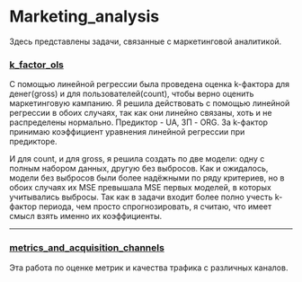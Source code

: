 # Marketing_analysis
Здесь представлены задачи, связанные с маркетинговой аналитикой.

<h3><a href="https://github.com/KristinaBataeva/Marketing_analysis/blob/main/k_factor_ols.ipynb">k_factor_ols</a></h3>
С помощью линейной регрессии была проведена оценка k-фактора для денег(gross) и для пользователей(count), чтобы верно оценить маркетинговую кампанию. Я решила действовать с помощью линейной регрессии в обоих случаях, так как они линейно связаны, хоть и не распределены нормально. Предиктор - UA, ЗП - ORG. За k-фактор принимаю коэффициент уравнения линейной регрессии при предикторе.

И для count, и для gross, я решила создать по две модели: одну с полным набором данных, другую без выбросов. Как и ожидалось, модели без выбросов были более надёжными по ряду критериев, но в обоих случаях их MSE превышала MSE первых моделей, в которых учитывались выбросы. Так как в задачи входит более полно учесть k-фактор периода, чем просто спрогнозировать, я считаю, что имеет смысл взять именно их коэффициенты.

  ---
<h3><a href="https://github.com/KristinaBataeva/Marketing_analysis/blob/main/metrics_and_acquisition_channels.ipynb">metrics_and_acquisition_channels</a></h3>
Эта работа по оценке метрик и качества трафика с различных каналов.
